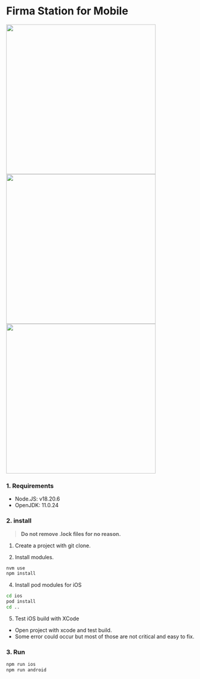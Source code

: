 # Firma Station for Mobile

<div style={{display: flex}}>
<img height="400" src="https://user-images.githubusercontent.com/93243647/150078237-194c5fd9-ae78-4d3b-bf7c-9b7539758099.png">
<img height="400" src="https://user-images.githubusercontent.com/93243647/150078250-e5220add-2af0-4a28-a6cb-fe52c98fa414.png">
<img height="400" src="https://user-images.githubusercontent.com/93243647/150078252-cc64d88f-f33e-47c2-b933-7f48af9b6bc4.png">
<div>

### 1. Requirements

-   Node.JS: v18.20.6
-   OpenJDK: 11.0.24

### 2. install

> **Do not remove .lock files for no reason.**

1. Create a project with git clone.

2. Install modules.

```bash
nvm use
npm install
```

4. Install pod modules for iOS

```bash
cd ios
pod install
cd ..
```

5. Test iOS build with XCode

-   Open project with xcode and test build.
-   Some error could occur but most of those are not critical and easy to fix.

### 3. Run

```bash
npm run ios
npm run android
```
